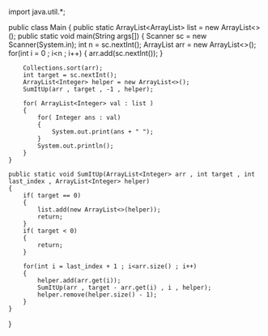 import java.util.*;

public class Main {
	public static ArrayList<ArrayList<Integer>> list = new ArrayList<>();
    public static void main(String args[]) {
		Scanner sc = new Scanner(System.in);
		int n = sc.nextInt();
		ArrayList<Integer> arr = new ArrayList<>();
		for(int i = 0 ; i<n ; i++)
		{
			arr.add(sc.nextInt());
		}

		Collections.sort(arr);
		int target = sc.nextInt();
		ArrayList<Integer> helper = new ArrayList<>();
		SumItUp(arr , target , -1 , helper);
		
		for( ArrayList<Integer> val : list )
		{
			for( Integer ans : val)
			{
				System.out.print(ans + " ");
			}
			System.out.println();
		}
    }

	public static void SumItUp(ArrayList<Integer> arr , int target , int last_index , ArrayList<Integer> helper)
	{
		if( target == 0)
		{
			list.add(new ArrayList<>(helper));
			return;
		}
		if( target < 0)
		{
			return;
		}

		for(int i = last_index + 1 ; i<arr.size() ; i++)
		{
			helper.add(arr.get(i));
			SumItUp(arr , target - arr.get(i) , i , helper);
			helper.remove(helper.size() - 1);
		}
	}
}

